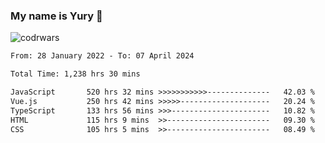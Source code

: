 ### My name is Yury 👋 
![codrwars](https://www.codewars.com/users/litury/badges/micro) 


<!--START_SECTION:waka-->

```txt
From: 28 January 2022 - To: 07 April 2024

Total Time: 1,238 hrs 30 mins

JavaScript       520 hrs 32 mins >>>>>>>>>>>--------------   42.03 %
Vue.js           250 hrs 42 mins >>>>>--------------------   20.24 %
TypeScript       133 hrs 56 mins >>>----------------------   10.82 %
HTML             115 hrs 9 mins  >>-----------------------   09.30 %
CSS              105 hrs 5 mins  >>-----------------------   08.49 %
```

<!--END_SECTION:waka-->

